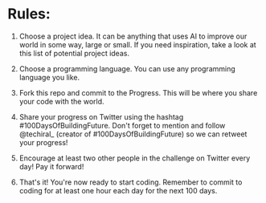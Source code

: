 # Rules:

1. Choose a project idea. It can be anything that uses AI to improve our world in some way, large or small. If you need inspiration, take a look at this list of potential project ideas.

2. Choose a programming language. You can use any programming language you like.

3. Fork this repo and commit to the Progress. This will be where you share your code with the world.

4. Share your progress on Twitter using the hashtag #100DaysOfBuildingFuture. Don't forget to mention and follow @techiral_ (creator of #100DaysOfBuildingFuture) so we can retweet your progress!

5. Encourage at least two other people in the challenge on Twitter every day! Pay it forward!

6. That's it! You're now ready to start coding. Remember to commit to coding for at least one hour each day for the next 100 days.
